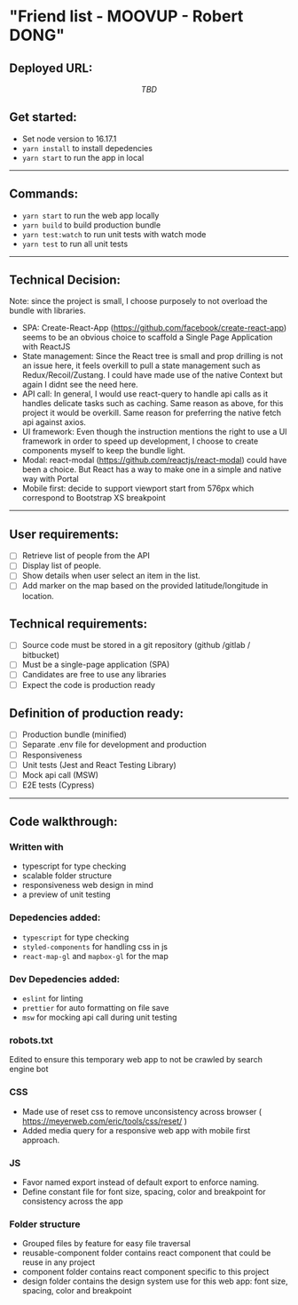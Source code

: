 # "Friend list - MOOVUP - Robert DONG"

## Deployed URL:

$$TBD$$

## Get started:

- Set node version to 16.17.1
- `yarn install` to install depedencies
- `yarn start` to run the app in local

---

## Commands:

- `yarn start` to run the web app locally
- `yarn build` to build production bundle
- `yarn test:watch` to run unit tests with watch mode
- `yarn test` to run all unit tests

---

## Technical Decision:

Note: since the project is small, I choose purposely to not overload the bundle with libraries.

- SPA: Create-React-App (https://github.com/facebook/create-react-app) seems to be an obvious choice to scaffold a Single Page Application with ReactJS
- State management: Since the React tree is small and prop drilling is not an issue here, it feels overkill to pull a state management such as Redux/Recoil/Zustang. I could have made use of the native Context but again I didnt see the need here.
- API call: In general, I would use react-query to handle api calls as it handles delicate tasks such as caching. Same reason as above, for this project it would be overkill. Same reason for preferring the native fetch api against axios.
- UI framework: Even though the instruction mentions the right to use a UI framework in order to speed up development, I choose to create components myself to keep the bundle light.
- Modal: react-modal (https://github.com/reactjs/react-modal) could have been a choice. But React has a way to make one in a simple and native way with Portal
- Mobile first: decide to support viewport start from 576px which correspond to Bootstrap XS breakpoint

---

## User requirements:

- [ ] Retrieve list of people from the API
- [ ] Display list of people.
- [ ] Show details when user select an item in the list.
- [ ] Add marker on the map based on the provided latitude/longitude in location.

## Technical requirements:

- [ ] Source code must be stored in a git repository (github /gitlab / bitbucket)
- [ ] Must be a single-page application (SPA)
- [ ] Candidates are free to use any libraries
- [ ] Expect the code is production ready

## Definition of production ready:

- [ ] Production bundle (minified)
- [ ] Separate .env file for development and production
- [ ] Responsiveness
- [ ] Unit tests (Jest and React Testing Library)
- [ ] Mock api call (MSW)
- [ ] E2E tests (Cypress)

---

## Code walkthrough:

### Written with

- typescript for type checking
- scalable folder structure
- responsiveness web design in mind
- a preview of unit testing

### Depedencies added:

- `typescript` for type checking
- `styled-components` for handling css in js
- `react-map-gl` and `mapbox-gl` for the map

### Dev Depedencies added:

- `eslint` for linting
- `prettier` for auto formatting on file save
- `msw` for mocking api call during unit testing

### robots.txt

Edited to ensure this temporary web app to not be crawled by search engine bot

### CSS

- Made use of reset css to remove unconsistency across browser ( https://meyerweb.com/eric/tools/css/reset/ )
- Added media query for a responsive web app with mobile first approach.

### JS

- Favor named export instead of default export to enforce naming.
- Define constant file for font size, spacing, color and breakpoint for consistency across the app

### Folder structure

- Grouped files by feature for easy file traversal
- reusable-component folder contains react component that could be reuse in any project
- component folder contains react component specific to this project
- design folder contains the design system use for this web app: font size, spacing, color and breakpoint
